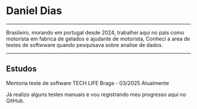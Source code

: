 # Daniel Dias
-----------------
Brasileiro, morando em portugal desde 2024, trabalhei aqui no pais como motorista em fabrica de gelados e ajudante de motorista,
Conheci a area de testes de softwware quando pesquisava sobre analise de dados.
______________________
## Estudos
Mentoria teste de software TECH LIFE Braga - 03/2025 Atualmente

Já realizo alguns testes manuais e vou registrando meu progresso aqui no GitHub.
